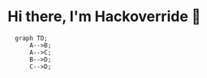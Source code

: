# Hi there, I'm Hackoverride 👋

```mermaid
  graph TD;
      A-->B;
      A-->C;
      B-->D;
      C-->D;
```
